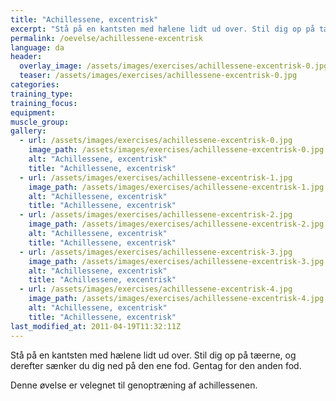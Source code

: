 ```yaml
---
title: "Achillessene, excentrisk"
excerpt: "Stå på en kantsten med hælene lidt ud over. Stil dig op på tæerne, og derefter sænker du dig ned på den ene fod. Gentag for den anden fod."
permalink: /oevelse/achillessene-excentrisk
language: da
header:
  overlay_image: /assets/images/exercises/achillessene-excentrisk-0.jpg
  teaser: /assets/images/exercises/achillessene-excentrisk-0.jpg
categories:
training_type: 
training_focus: 
equipment:
muscle_group:
gallery:
  - url: /assets/images/exercises/achillessene-excentrisk-0.jpg
    image_path: /assets/images/exercises/achillessene-excentrisk-0.jpg
    alt: "Achillessene, excentrisk"
    title: "Achillessene, excentrisk"
  - url: /assets/images/exercises/achillessene-excentrisk-1.jpg
    image_path: /assets/images/exercises/achillessene-excentrisk-1.jpg
    alt: "Achillessene, excentrisk"
    title: "Achillessene, excentrisk"
  - url: /assets/images/exercises/achillessene-excentrisk-2.jpg
    image_path: /assets/images/exercises/achillessene-excentrisk-2.jpg
    alt: "Achillessene, excentrisk"
    title: "Achillessene, excentrisk"
  - url: /assets/images/exercises/achillessene-excentrisk-3.jpg
    image_path: /assets/images/exercises/achillessene-excentrisk-3.jpg
    alt: "Achillessene, excentrisk"
    title: "Achillessene, excentrisk"
  - url: /assets/images/exercises/achillessene-excentrisk-4.jpg
    image_path: /assets/images/exercises/achillessene-excentrisk-4.jpg
    alt: "Achillessene, excentrisk"
    title: "Achillessene, excentrisk"
last_modified_at: 2011-04-19T11:32:11Z
---
```


Stå på en kantsten med hælene lidt ud over. Stil dig op på tæerne, og derefter sænker du dig ned på den ene fod. Gentag for den anden fod.

Denne øvelse er velegnet til genoptræning af achillessenen.
